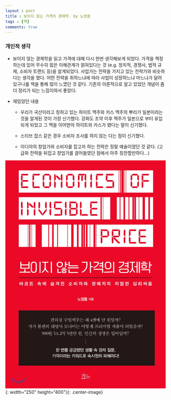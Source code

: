```yaml
---
layout : post
title : 보이지 않는 가격의 경제학. by 노정동
tags : [책]
comments: true
---
```

### 개인적 생각
- 보이지 않는 경제학을 읽고 가격에 대해 다시 한번 생각해보게 되었다. 가격을 책정하는데 있어 무수히 많은 이해관계가 얽혀있다는 것 (e.g. 정치적, 경쟁사, 법적 규제, 소비자 트랜드 등)을 알게되었다. 사업가는 전략을 가지고 있는 전략가와 비슷하다는 생각을 했다. 어떤 전략을 취하느냐에 따라 사업이 성장하느냐 마느냐가 달려있구나를 책을 통해 많이 느꼈던 것 같다. 기존의 이론적으로 알고 있었던 개념이 좀 더 정리가 되는 느낌이여서 좋았다.

- 재밌었던 내용
  - 우리가 국산이라고 칭하고 있는 하이트 맥주와 카스 맥주의 뿌리가 일본이라는 것을 알게된 것이 가장 신기했다. 강화도 조약 이후 맥주가 일본으로 부터 유입되게 되었고 그 맥을 이어받아 하이트와 카스가 됐다는 말이 신기했다.

  - 스티브 잡스 같은 경우 소비자 조사를 하지 않는 다는 점이 신기했다.

  - 이디야의 창업가와 소비자를 잡고자 하는 전략은 정말 예술이였던 것 같다. (고급화 전략을 뒤집고 창업가를 끌어들였단 점에서 아주 칭찬할만하다...)



![보이지 않는 가격의 경제학](../images/book-8.jpg){: width=“250" height=“400"){: .center-image}
